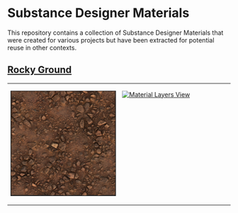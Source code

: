 # Substance Designer Materials

This repository contains a collection of Substance Designer Materials that
were created for various projects but have been extracted for potential reuse
in other contexts.

## [Rocky Ground](RockyGround/)

<table>
<tbody>
<tr valign="top">
<td width="50%">

[![Top Orthographic View](RockyGround/RockyGround_Top.png 'Top Orthographic View')](RockyGround/RockyGround_Top.png)

</td>
<td>

[![Material Layers View](RockyGround/MaterialLayers.png 'Material Layers View')](RockyGround/MaterialLayers.png)

</td>
</tr>
</tbody>
</table>
